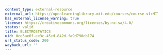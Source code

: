 ```yaml
---
content_type: external-resource
external_url: https://openlearninglibrary.mit.edu/courses/course-v1:MITx+8.02.1x+1T2019/about
has_external_license_warning: true
license: https://creativecommons.org/licenses/by-nc-sa/4.0/
status: valid
title: ELECTROSTATICS
uid: 0ce3ae6f-ee3c-45ed-842d-fa9d790cb174
url_status_code: 200
wayback_url: ''
---
```

